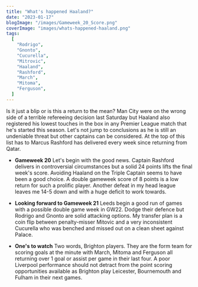 ```yaml
---
title: "What's happened Haaland?"
date: "2023-01-17"
blogImage: "/images/Gameweek_20_Score.png"
coverImage: "images/whats-happened-haaland.png"
tags:
  [
    "Rodrigo",
    "Gnonto",
    "Cucurella",
    "Mitrovic",
    "Haaland",
    "Rashford",
    "March",
    "Mitoma",
    "Ferguson",
  ]
---
```


Is it just a blip or is this a return to the mean? Man City were on the wrong side of a terrible refereeing decision last Saturday but Haaland also registered his lowest touches in the box in any Premier League match that he's started this season. Let's not jump to conclusions as he is still an undeniable threat but other captains can be considered. At the top of this list has to Marcus Rashford has delivered every week since returning from Qatar.

- **Gameweek 20** Let's begin with the good news. Captain Rashford delivers in controversial circumstances but a solid 24 points lifts the final week's score. Avoiding Haaland on the Triple Captain seems to have been a good choice. A double gameweek score of 8 points is a low return for such a prolific player. Another defeat in my head league leaves me 14-5 down and with a huge deficit to work towards.

- **Looking forward to Gameweek 21** Leeds begin a good run of games with a possible double game week in GW22. Dodge their defence but Rodrigo and Gnonto are solid attacking options. My transfer plan is a coin flip between penalty-misser Mitovic and a very inconsistent Cucurella who was benched and missed out on a clean sheet against Palace.

- **One's to watch** Two words, Brighton players. They are the form team for scoring goals at the minute with March, Mitoma and Ferguson all returning over 1 goal or assist per game in their last four. A poor Liverpool performance should not detract from the point scoring opportunities available as Brighton play Leicester, Bournemouth and Fulham in their next games.
